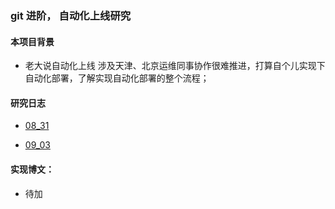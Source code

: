 ### git 进阶， 自动化上线研究

#### 本项目背景
* 老大说自动化上线  涉及天津、北京运维同事协作很难推进，打算自个儿实现下自动化部署，了解实现自动化部署的整个流程；


#### 研究日志
* [08_31](https://github.com/wteam-xq/testGit/blob/master/practice_log/08_31.md)

* [09_03](https://github.com/wteam-xq/testGit/blob/master/practice_log/09_03.md)




#### 实现博文：
* 待加